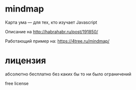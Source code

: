 mindmap
=======

<script type="text/javascript" src="mindmap.js">
</script>



Карта ума — для тех, кто изучает Javascript

Описание на http://habrahabr.ru/post/191850/

Работающий пример на: https://4tree.ru/mindmap/

лицензия
========
абсолютно бесплатно без каких бы то ни было ограничений

free license
